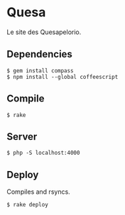 Quesa
=====

Le site des Quesapelorio.

Dependencies
------------

    $ gem install compass
    $ npm install --global coffeescript

Compile
-------

    $ rake

Server
------

    $ php -S localhost:4000

Deploy
------

Compiles and rsyncs.

    $ rake deploy
